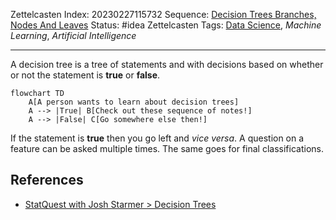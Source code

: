 Zettelcasten Index: 20230227115732
Sequence: [Decision Trees Branches, Nodes And Leaves](Decision%20Trees%20Branches,%20Nodes%20And%20Leaves.md)
Status: #idea
Zettelcasten Tags: [Data Science](../map-of-content/Data%20Science.md), *Machine Learning*, *Artificial Intelligence*

---

A decision tree is a tree of statements and with decisions based on whether or not the statement is **true** or **false**.

````mermaid
flowchart TD
    A[A person wants to learn about decision trees]
    A --> |True| B[Check out these sequence of notes!]
    A --> |False| C[Go somewhere else then!]
````

If the statement is **true** then you go left and *vice versa*. A question on a feature can be asked multiple times. The same goes for final classifications.

## References

* [StatQuest with Josh Starmer > Decision Trees](../references/StatQuest%20with%20Josh%20Starmer.md#decision-trees)

